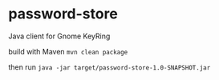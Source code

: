 # password-store
Java client for Gnome KeyRing

build with Maven 
```mvn clean package```

then run 
```java -jar target/password-store-1.0-SNAPSHOT.jar```

